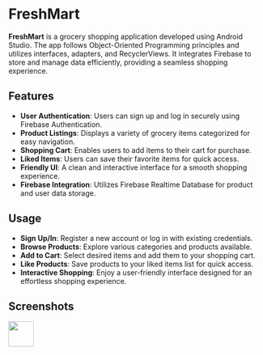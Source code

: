 # FreshMart

**FreshMart** is a grocery shopping application developed using Android Studio.
The app follows Object-Oriented Programming principles and utilizes interfaces, adapters, and RecyclerViews.
It integrates Firebase to store and manage data efficiently, providing a seamless shopping experience.

## Features

- **User Authentication**: Users can sign up and log in securely using Firebase Authentication.
- **Product Listings**: Displays a variety of grocery items categorized for easy navigation.
- **Shopping Cart**: Enables users to add items to their cart for purchase.
- **Liked Items**: Users can save their favorite items for quick access.
- **Friendly UI**: A clean and interactive interface for a smooth shopping experience.
- **Firebase Integration**: Utilizes Firebase Realtime Database for product and user data storage.

## Usage

- **Sign Up/In**: Register a new account or log in with existing credentials.
- **Browse Products**: Explore various categories and products available.
- **Add to Cart**: Select desired items and add them to your shopping cart.
- **Like Products**: Save products to your liked items list for quick access.
- **Interactive Shopping**: Enjoy a user-friendly interface designed for an effortless shopping experience.

## Screenshots
<img src="https://github.com/DvirKakun/FreshMart/tree/main/blob/Login-Screenshot.jpg" width="50">
